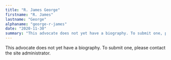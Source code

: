 ```yaml
---
title: "R. James George"
firstname: "R. James"
lastname: "George"
alphaname: "george-r-james"
date: "2020-11-30"
summary: "This advocate does not yet have a biography. To submit one, please contact the site administrator."
---
```

This advocate does not yet have a biography. To submit one, please contact the site administrator.

